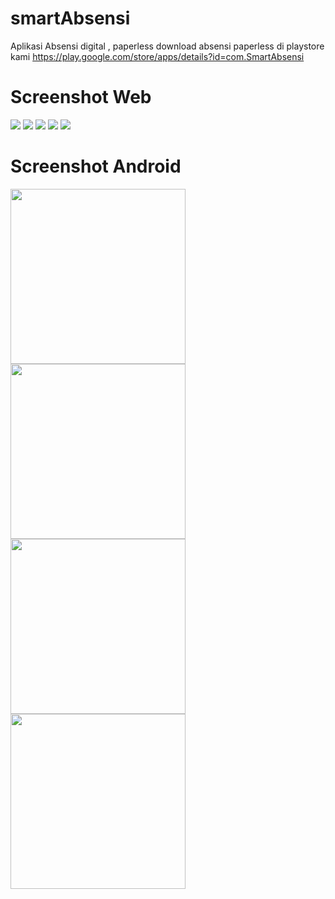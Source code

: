 # smartAbsensi
Aplikasi Absensi digital , paperless
download absensi paperless di playstore kami 
https://play.google.com/store/apps/details?id=com.SmartAbsensi
# Screenshot Web
![](https://github.com/bisanedev/smartAbsensi/blob/main/screenshoot/rekapKelas.png?raw=true)
![](https://github.com/bisanedev/smartAbsensi/blob/main/screenshoot/rekapSiswa.png?raw=true)
![](https://github.com/bisanedev/smartAbsensi/blob/main/screenshoot/rekapGuru.png?raw=true)
![](https://github.com/bisanedev/smartAbsensi/blob/main/screenshoot/absensiLihatSiswa.png?raw=true)
![](https://github.com/bisanedev/smartAbsensi/blob/main/screenshoot/auditabsensiSiswa.png?raw=true)
# Screenshot Android
<img src="https://github.com/bisanedev/smartAbsensi/blob/main/screenshoot/Screenshot_1613217274.png?raw=true" width="280">
<img src="https://github.com/bisanedev/smartAbsensi/blob/main/screenshoot/Screenshot_1613221517.png?raw=true" width="280">
<img src="https://github.com/bisanedev/smartAbsensi/blob/main/screenshoot/Screenshot_1613221520.png?raw=true" width="280">
<img src="https://github.com/bisanedev/smartAbsensi/blob/main/screenshoot/Screenshot_1613221606.png?raw=true" width="280">
